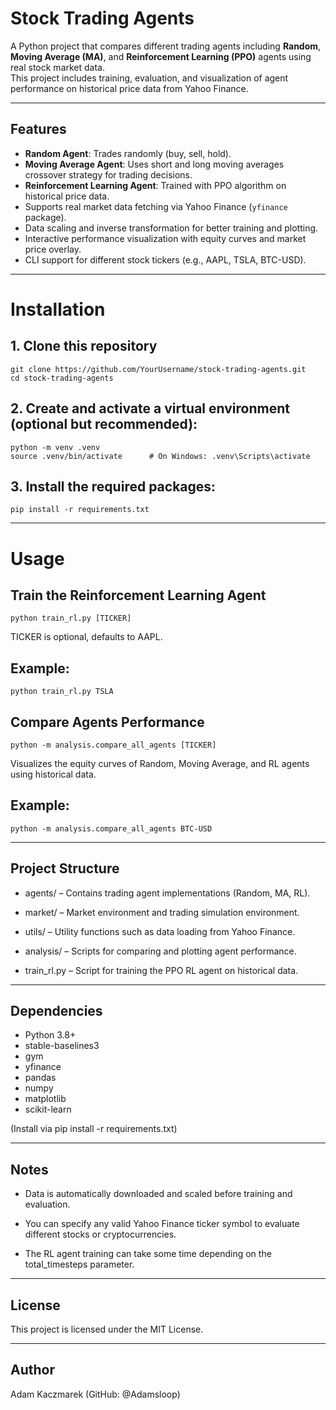 # Stock Trading Agents

A Python project that compares different trading agents including **Random**, **Moving Average (MA)**, and **Reinforcement Learning (PPO)** agents using real stock market data.  
This project includes training, evaluation, and visualization of agent performance on historical price data from Yahoo Finance.

---

## Features

- **Random Agent**: Trades randomly (buy, sell, hold).  
- **Moving Average Agent**: Uses short and long moving averages crossover strategy for trading decisions.  
- **Reinforcement Learning Agent**: Trained with PPO algorithm on historical price data.  
- Supports real market data fetching via Yahoo Finance (`yfinance` package).  
- Data scaling and inverse transformation for better training and plotting.  
- Interactive performance visualization with equity curves and market price overlay.  
- CLI support for different stock tickers (e.g., AAPL, TSLA, BTC-USD).

---

# Installation
## 1. Clone this repository
```
git clone https://github.com/YourUsername/stock-trading-agents.git
cd stock-trading-agents
```

## 2. Create and activate a virtual environment (optional but recommended):
```
python -m venv .venv
source .venv/bin/activate      # On Windows: .venv\Scripts\activate
```

## 3. Install the required packages:
```
pip install -r requirements.txt
```
---
# Usage
## Train the Reinforcement Learning Agent
```
python train_rl.py [TICKER]

```
TICKER is optional, defaults to AAPL.


## Example:

```
python train_rl.py TSLA
```

## Compare Agents Performance

```
python -m analysis.compare_all_agents [TICKER]
```
Visualizes the equity curves of Random, Moving Average, and RL agents using historical data.
## Example:

```
python -m analysis.compare_all_agents BTC-USD
```
---
## Project Structure
- agents/ – Contains trading agent implementations (Random, MA, RL).

- market/ – Market environment and trading simulation environment.

- utils/ – Utility functions such as data loading from Yahoo Finance.

- analysis/ – Scripts for comparing and plotting agent performance.

- train_rl.py – Script for training the PPO RL agent on historical data.
---
## Dependencies
- Python 3.8+
- stable-baselines3
- gym
- yfinance
- pandas
- numpy
- matplotlib
- scikit-learn

(Install via pip install -r requirements.txt)

---
## Notes

- Data is automatically downloaded and scaled before training and evaluation.

- You can specify any valid Yahoo Finance ticker symbol to evaluate different stocks or cryptocurrencies.

- The RL agent training can take some time depending on the total_timesteps parameter.

---

## License
This project is licensed under the MIT License.

---

## Author
Adam Kaczmarek (GitHub: @Adamsloop)